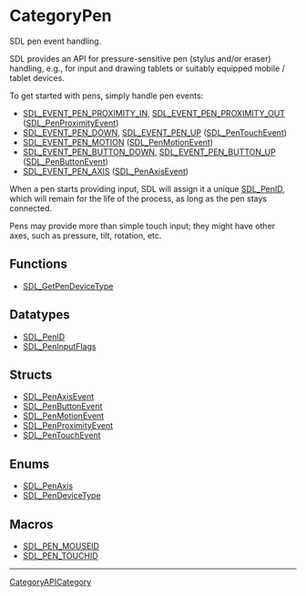 # CategoryPen

SDL pen event handling.

SDL provides an API for pressure-sensitive pen (stylus and/or eraser)
handling, e.g., for input and drawing tablets or suitably equipped mobile /
tablet devices.

To get started with pens, simply handle pen events:

- [SDL_EVENT_PEN_PROXIMITY_IN](SDL_EVENT_PEN_PROXIMITY_IN),
  [SDL_EVENT_PEN_PROXIMITY_OUT](SDL_EVENT_PEN_PROXIMITY_OUT)
  ([SDL_PenProximityEvent](SDL_PenProximityEvent))
- [SDL_EVENT_PEN_DOWN](SDL_EVENT_PEN_DOWN),
  [SDL_EVENT_PEN_UP](SDL_EVENT_PEN_UP)
  ([SDL_PenTouchEvent](SDL_PenTouchEvent))
- [SDL_EVENT_PEN_MOTION](SDL_EVENT_PEN_MOTION)
  ([SDL_PenMotionEvent](SDL_PenMotionEvent))
- [SDL_EVENT_PEN_BUTTON_DOWN](SDL_EVENT_PEN_BUTTON_DOWN),
  [SDL_EVENT_PEN_BUTTON_UP](SDL_EVENT_PEN_BUTTON_UP)
  ([SDL_PenButtonEvent](SDL_PenButtonEvent))
- [SDL_EVENT_PEN_AXIS](SDL_EVENT_PEN_AXIS)
  ([SDL_PenAxisEvent](SDL_PenAxisEvent))

When a pen starts providing input, SDL will assign it a unique
[SDL_PenID](SDL_PenID), which will remain for the life of the process, as
long as the pen stays connected.

Pens may provide more than simple touch input; they might have other axes,
such as pressure, tilt, rotation, etc.

<!-- END CATEGORY DOCUMENTATION -->

## Functions

<!-- DO NOT HAND-EDIT CATEGORY LISTS, THEY ARE AUTOGENERATED AND WILL BE OVERWRITTEN, BASED ON TAGS IN INDIVIDUAL PAGE FOOTERS. EDIT THOSE INSTEAD. -->
<!-- BEGIN CATEGORY LIST: CategoryPen, CategoryAPIFunction -->
- [SDL_GetPenDeviceType](SDL_GetPenDeviceType)
<!-- END CATEGORY LIST -->

## Datatypes

<!-- DO NOT HAND-EDIT CATEGORY LISTS, THEY ARE AUTOGENERATED AND WILL BE OVERWRITTEN, BASED ON TAGS IN INDIVIDUAL PAGE FOOTERS. EDIT THOSE INSTEAD. -->
<!-- BEGIN CATEGORY LIST: CategoryPen, CategoryAPIDatatype -->
- [SDL_PenID](SDL_PenID)
- [SDL_PenInputFlags](SDL_PenInputFlags)
<!-- END CATEGORY LIST -->

## Structs

<!-- DO NOT HAND-EDIT CATEGORY LISTS, THEY ARE AUTOGENERATED AND WILL BE OVERWRITTEN, BASED ON TAGS IN INDIVIDUAL PAGE FOOTERS. EDIT THOSE INSTEAD. -->
<!-- BEGIN CATEGORY LIST: CategoryPen, CategoryAPIStruct -->
- [SDL_PenAxisEvent](SDL_PenAxisEvent)
- [SDL_PenButtonEvent](SDL_PenButtonEvent)
- [SDL_PenMotionEvent](SDL_PenMotionEvent)
- [SDL_PenProximityEvent](SDL_PenProximityEvent)
- [SDL_PenTouchEvent](SDL_PenTouchEvent)
<!-- END CATEGORY LIST -->

## Enums

<!-- DO NOT HAND-EDIT CATEGORY LISTS, THEY ARE AUTOGENERATED AND WILL BE OVERWRITTEN, BASED ON TAGS IN INDIVIDUAL PAGE FOOTERS. EDIT THOSE INSTEAD. -->
<!-- BEGIN CATEGORY LIST: CategoryPen, CategoryAPIEnum -->
- [SDL_PenAxis](SDL_PenAxis)
- [SDL_PenDeviceType](SDL_PenDeviceType)
<!-- END CATEGORY LIST -->

## Macros

<!-- DO NOT HAND-EDIT CATEGORY LISTS, THEY ARE AUTOGENERATED AND WILL BE OVERWRITTEN, BASED ON TAGS IN INDIVIDUAL PAGE FOOTERS. EDIT THOSE INSTEAD. -->
<!-- BEGIN CATEGORY LIST: CategoryPen, CategoryAPIMacro -->
- [SDL_PEN_MOUSEID](SDL_PEN_MOUSEID)
- [SDL_PEN_TOUCHID](SDL_PEN_TOUCHID)
<!-- END CATEGORY LIST -->


----
[CategoryAPICategory](CategoryAPICategory)


